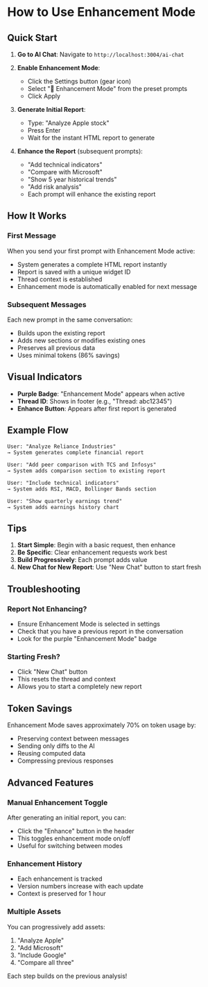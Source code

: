 # How to Use Enhancement Mode

## Quick Start

1. **Go to AI Chat**: Navigate to `http://localhost:3004/ai-chat`

2. **Enable Enhancement Mode**:
   - Click the Settings button (gear icon)
   - Select "🎯 Enhancement Mode" from the preset prompts
   - Click Apply

3. **Generate Initial Report**:
   - Type: "Analyze Apple stock"
   - Press Enter
   - Wait for the instant HTML report to generate

4. **Enhance the Report** (subsequent prompts):
   - "Add technical indicators"
   - "Compare with Microsoft"
   - "Show 5 year historical trends"
   - "Add risk analysis"
   - Each prompt will enhance the existing report

## How It Works

### First Message
When you send your first prompt with Enhancement Mode active:
- System generates a complete HTML report instantly
- Report is saved with a unique widget ID
- Thread context is established
- Enhancement mode is automatically enabled for next message

### Subsequent Messages
Each new prompt in the same conversation:
- Builds upon the existing report
- Adds new sections or modifies existing ones
- Preserves all previous data
- Uses minimal tokens (86% savings)

## Visual Indicators

- **Purple Badge**: "Enhancement Mode" appears when active
- **Thread ID**: Shows in footer (e.g., "Thread: abc12345")
- **Enhance Button**: Appears after first report is generated

## Example Flow

```
User: "Analyze Reliance Industries"
→ System generates complete financial report

User: "Add peer comparison with TCS and Infosys"
→ System adds comparison section to existing report

User: "Include technical indicators"
→ System adds RSI, MACD, Bollinger Bands section

User: "Show quarterly earnings trend"
→ System adds earnings history chart
```

## Tips

1. **Start Simple**: Begin with a basic request, then enhance
2. **Be Specific**: Clear enhancement requests work best
3. **Build Progressively**: Each prompt adds value
4. **New Chat for New Report**: Use "New Chat" button to start fresh

## Troubleshooting

### Report Not Enhancing?
- Ensure Enhancement Mode is selected in settings
- Check that you have a previous report in the conversation
- Look for the purple "Enhancement Mode" badge

### Starting Fresh?
- Click "New Chat" button
- This resets the thread and context
- Allows you to start a completely new report

## Token Savings

Enhancement Mode saves approximately 70% on token usage by:
- Preserving context between messages
- Sending only diffs to the AI
- Reusing computed data
- Compressing previous responses

## Advanced Features

### Manual Enhancement Toggle
After generating an initial report, you can:
- Click the "Enhance" button in the header
- This toggles enhancement mode on/off
- Useful for switching between modes

### Enhancement History
- Each enhancement is tracked
- Version numbers increase with each update
- Context is preserved for 1 hour

### Multiple Assets
You can progressively add assets:
1. "Analyze Apple"
2. "Add Microsoft"
3. "Include Google"
4. "Compare all three"

Each step builds on the previous analysis!
